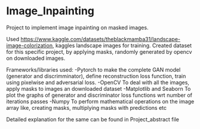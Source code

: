 # Image_Inpainting
Project to implement image inpainting on masked images.

Used https://www.kaggle.com/datasets/theblackmamba31/landscape-image-colorization, kaggles landscape images for training. Created dataset for this specific project, by applying masks,
randomly generated by opencv on downloaded images.

Frameworks/libraries used:
  -Pytorch
    to make the complete GAN model (generator and discrimminator), define reconstruction loss function, train using pixelwise and adversarial loss.
  -OpenCV
    To deal with all the images, apply masks to images an downloaded dataset
  -Matplotlib and Seaborn
    To plot the graphs of generator and discriminator loss functions wrt number of iterations passes
  -Numpy
    To perform mathematical operations on the image array like, creating masks, multiplying masks with predictions etc
   
Detailed explanation for the same can be found in Project_abstract file

